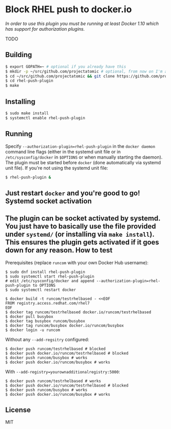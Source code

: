 Block RHEL push to docker.io
=
_In order to use this plugin you must be running at least Docker 1.10 which
has support for authorization plugins._

TODO

Building
-
```sh
$ export GOPATH=~ # optional if you already have this
$ mkdir -p ~/src/github.com/projectatomic # optional, from now on I'm assuming GOPATH=~
$ cd ~/src/github.com/projectatomic && git clone https://github.com/projectatomic/rhel-push-plugin
$ cd rhel-push-plugin
$ make
```
Installing
-
```sh
$ sudo make install
$ systemctl enable rhel-push-plugin
```
Running
-
Specify `--authorization-plugin=rhel-push-plugin` in the `docker daemon` command line
flags (either in the systemd unit file or in `/etc/sysconfig/docker` in `$OPTIONS`
or when manually starting the daemon).
The plugin must be started before `docker` (done automatically via systemd unit file).
If you're not using the systemd unit file:
```sh
$ rhel-push-plugin &
```
Just restart `docker` and you're good to go!
Systemd socket activation
-
The plugin can be socket activated by systemd. You just have to basically use the file provided
under `systemd/` (or installing via `make install`). This ensures the plugin gets activated
if it goes down for any reason.
How to test
-
Prerequisites (replace `runcom` with your own Docker Hub username):
```
$ sudo dnf install rhel-push-plugin
$ sudo systemctl start rhel-push-plugin
# edit /etc/sysconfig/docker and append --authorization-plugin=rhel-push-plugin to OPTIONS
$ sudo systemctl restart docker

$ docker build -t runcom/testrhelbased - <<EOF
FROM registry.access.redhat.com/rhel7
EOF
$ docker tag runcom/testrhelbased docker.io/runcom/testrhelbased
$ docker pull busybox
$ docker tag busybox runcom/busybox
$ docker tag runcom/busybox docker.io/runcom/busybox
$ docker login -u runcom
```
Without any `--add-regsitry` configured:
```
$ docker push runcom/testrhelbased # blocked
$ docker push docker.io/runcom/testrhelbased # blocked
$ docker push runcom/busybox # works
$ docker push docker.io/runcom/busybox # works
```
With `--add-registry=yourownadditionalregistry:5000`:
```
$ docker push runcom/testrhelbased # works
$ docker push docker.io/runcom/testrhelbased # blocked
$ docker push runcom/busybox # works
$ docker push docker.io/runcom/busybox # works
```
License
-
MIT
